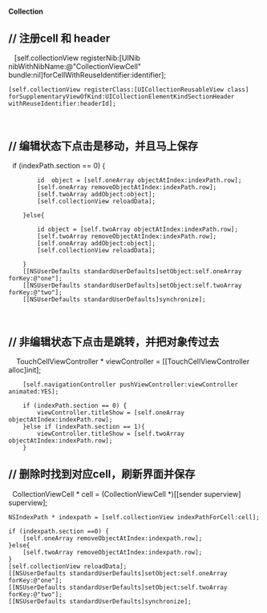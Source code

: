 #### Collection

## // 注册cell 和 header


    [self.collectionView registerNib:[UINib nibWithNibName:@"CollectionViewCell" bundle:nil]forCellWithReuseIdentifier:identifier];

    [self.collectionView registerClass:[UICollectionReusableView class] forSupplementaryViewOfKind:UICollectionElementKindSectionHeader withReuseIdentifier:headerId];
    
## // 编辑状态下点击是移动，并且马上保存


    if (indexPath.section == 0) {
    
            id  object = [self.oneArray objectAtIndex:indexPath.row];
            [self.oneArray removeObjectAtIndex:indexPath.row];
            [self.twoArray addObject:object];
            [self.collectionView reloadData];
            
        }else{
        
            id object = [self.twoArray objectAtIndex:indexPath.row];
            [self.twoArray removeObjectAtIndex:indexPath.row];
            [self.oneArray addObject:object];
            [self.collectionView reloadData];
            
        }
        [[NSUserDefaults standardUserDefaults]setObject:self.oneArray forKey:@"one"];
        [[NSUserDefaults standardUserDefaults]setObject:self.twoArray forKey:@"two"];
        [[NSUserDefaults standardUserDefaults]synchronize];
    
## // 非编辑状态下点击是跳转，并把对象传过去


     TouchCellViewController * viewController = [[TouchCellViewController alloc]init];
     
        [self.navigationController pushViewController:viewController animated:YES];
        
        if (indexPath.section == 0) {
            viewController.titleShow = [self.oneArray objectAtIndex:indexPath.row];
        }else if (indexPath.section == 1){
            viewController.titleShow = [self.twoArray objectAtIndex:indexPath.row];
        }

## // 删除时找到对应cell，刷新界面并保存


    CollectionViewCell * cell = (CollectionViewCell *)[[sender superview] superview];
    
    NSIndexPath * indexpath = [self.collectionView indexPathForCell:cell];
    
    if (indexpath.section ==0) {
        [self.oneArray removeObjectAtIndex:indexpath.row];
    }else{
        [self.twoArray removeObjectAtIndex:indexpath.row];
    }
    [self.collectionView reloadData];
    [[NSUserDefaults standardUserDefaults]setObject:self.oneArray forKey:@"one"];
    [[NSUserDefaults standardUserDefaults]setObject:self.twoArray forKey:@"two"];
    [[NSUserDefaults standardUserDefaults]synchronize];












